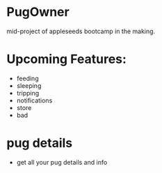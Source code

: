 # PugOwner

mid-project of appleseeds bootcamp in the making.

# Upcoming Features:

- feeding
- sleeping
- tripping
- notifications
- store
- bad

# pug details

- get all your pug details and info
